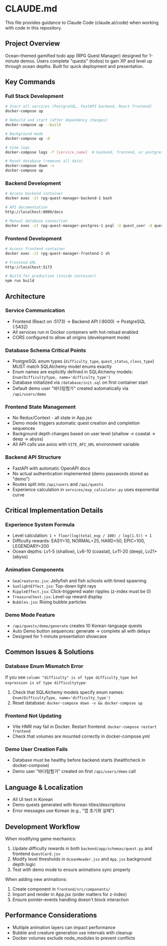 # CLAUDE.md

This file provides guidance to Claude Code (claude.ai/code) when working with code in this repository.

## Project Overview

Ocean-themed gamified todo app (RPG Quest Manager) designed for 1-minute demos. Users complete "quests" (todos) to gain XP and level up through ocean depths. Built for quick deployment and presentation.

## Key Commands

### Full Stack Development
```bash
# Start all services (PostgreSQL, FastAPI backend, React frontend)
docker-compose up

# Rebuild and start (after dependency changes)
docker-compose up --build

# Background mode
docker-compose up -d

# View logs
docker-compose logs -f [service_name]  # backend, frontend, or postgres

# Reset database (removes all data)
docker-compose down -v
docker-compose up
```

### Backend Development
```bash
# Access backend container
docker exec -it rpg-quest-manager-backend-1 bash

# API documentation
http://localhost:8000/docs

# Manual database connection
docker exec -it rpg-quest-manager-postgres-1 psql -U quest_user -d quest_db
```

### Frontend Development
```bash
# Access frontend container
docker exec -it rpg-quest-manager-frontend-1 sh

# Frontend URL
http://localhost:5173

# Build for production (inside container)
npm run build
```

## Architecture

### Service Communication
- Frontend (React on :5173) → Backend API (:8000) → PostgreSQL (:5432)
- All services run in Docker containers with hot-reload enabled
- CORS configured to allow all origins (development mode)

### Database Schema Critical Points
- PostgreSQL enum types (`difficulty_type`, `quest_status`, `class_type`) MUST match SQLAlchemy model enums exactly
- Enum names are explicitly defined in SQLAlchemy models: `Enum(DifficultyType, name='difficulty_type')`
- Database initialized via `/database/init.sql` on first container start
- Default demo user "바다탐험가" created automatically via `/api/users/demo`

### Frontend State Management
- No Redux/Context - all state in App.jsx
- Demo mode triggers automatic quest creation and completion sequences
- Background depth changes based on user level (shallow → coastal → deep → abyss)
- All API calls use axios with `VITE_API_URL` environment variable

### Backend API Structure
- FastAPI with automatic OpenAPI docs
- No actual authentication implemented (demo passwords stored as "demo")
- Routes split into `/api/users` and `/api/quests`
- Experience calculation in `services/exp_calculator.py` uses exponential curve

## Critical Implementation Details

### Experience System Formula
- Level calculation: `1 + floor(log(total_exp / 100) / log(1.5)) + 1`
- Difficulty rewards: EASY=10, NORMAL=25, HARD=50, EPIC=100, LEGENDARY=200
- Ocean depths: Lv1-5 (shallow), Lv6-10 (coastal), Lv11-20 (deep), Lv21+ (abyss)

### Animation Components
- `SeaCreatures.jsx`: Jellyfish and fish schools with timed spawning
- `SunlightEffect.jsx`: Top-down light rays
- `RippleEffect.jsx`: Click-triggered water ripples (z-index must be 0)
- `TreasureChest.jsx`: Level-up reward display
- `Bubbles.jsx`: Rising bubble particles

### Demo Mode Feature
- `/api/quests/demo/generate` creates 10 Korean-language quests
- Auto Demo button sequences: generate → complete all with delays
- Designed for 1-minute presentation showcase

## Common Issues & Solutions

### Database Enum Mismatch Error
If you see `column "difficulty" is of type difficulty_type but expression is of type difficultytype`:
1. Check that SQLAlchemy models specify enum names: `Enum(DifficultyType, name='difficulty_type')`
2. Reset database: `docker-compose down -v && docker-compose up`

### Frontend Not Updating
- Vite HMR may fail in Docker. Restart frontend: `docker-compose restart frontend`
- Check that volumes are mounted correctly in docker-compose.yml

### Demo User Creation Fails
- Database must be healthy before backend starts (healthcheck in docker-compose)
- Demo user "바다탐험가" created on first `/api/users/demo` call

## Language & Localization
- All UI text in Korean
- Demo quests generated with Korean titles/descriptions
- Error messages use Korean (e.g., "앱 초기화 실패")

## Development Workflow

When modifying game mechanics:
1. Update difficulty rewards in both `backend/app/schemas/quest.py` and frontend `QuestCard.jsx`
2. Modify level thresholds in `OceanHeader.jsx` and `App.jsx` background depth logic
3. Test with demo mode to ensure animations sync properly

When adding new animations:
1. Create component in `frontend/src/components/`
2. Import and render in App.jsx (order matters for z-index)
3. Ensure pointer-events handling doesn't block interaction

## Performance Considerations
- Multiple animation layers can impact performance
- Bubble and creature generation use intervals with cleanup
- Docker volumes exclude node_modules to prevent conflicts